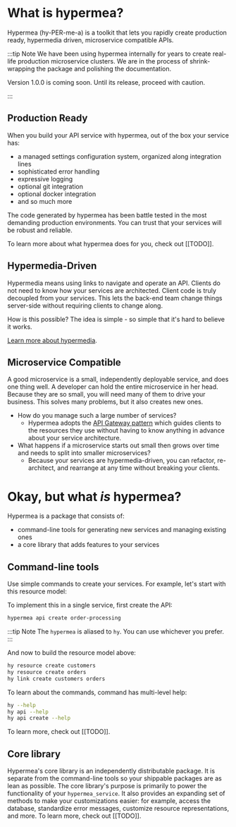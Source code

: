 # What is hypermea?

Hypermea (hy-PER-me-a) is a toolkit that lets you rapidly create production ready, hypermedia driven, microservice compatible APIs.

:::tip Note
We have been using hypermea internally for years to create real-life production microservice clusters. We are in the process of shrink-wrapping the package and polishing the documentation.  

Version 1.0.0 is coming soon.  Until its release, proceed with caution.

<centered-image src="/img/work-in-progress.png" />
:::

## Production Ready
When you build your API service with hypermea, out of the box your service has:
* a managed settings configuration system, organized along integration lines 
* sophisticated error handling
* expressive logging
* optional git integration
* optional docker integration
* and so much more

The code generated by hypermea has been battle tested in the most demanding production environments.  You can trust that your services will be robust and reliable.

To learn more about what hypermea does for you, check out [[TODO]].

## Hypermedia-Driven
Hypermedia means using links to navigate and operate an API.  Clients do not need to know how your services are architected.  Client code is truly decoupled from your services.  This lets the back-end team change things server-side without requiring clients to change along.

How is this possible?  The idea is simple - so simple that it's hard to believe it works.

[Learn more about hypermedia](https://pointw-dev.github.io/hypermedia-docs).

## Microservice Compatible
A good microservice is a small, independently deployable service, and does one thing well.  A developer can hold the entire microservice in her head.  Because they are so small, you will need many of them to drive your business. This solves many problems, but it also creates new ones.  
* How do you manage such a large number of services?  
  * Hypermea adopts the [API Gateway pattern](https://microservices.io/patterns/apigateway.html) which guides clients to the resources they use without having to know anything in advance about your service architecture.
* What happens if a microservice starts out small then grows over time and needs to split into smaller microservices?  
  * Because your services are hypermedia-driven, you can refactor, re-architect, and rearrange at any time without breaking your clients.

# Okay, but what *is* hypermea?
Hypermea is a package that consists of:
* command-line tools for generating new services and managing existing ones
* a core library that adds features to your services

## Command-line tools
Use simple commands to create your services.  For example, let's start with this resource model:

<centered-image src="/img/simple-resource-model.png" rounded />

To implement this in a single service, first create the API:

```bash
hypermea api create order-processing
````

:::tip Note
The `hypermea` is aliased to `hy`. You can use whichever you prefer.
:::

And now to build the resource model above:
```bash
hy resource create customers
hy resource create orders
hy link create customers orders
```

To learn about the commands, command has multi-level help:
```bash
hy --help
hy api --help
hy api create --help
```

To learn more, check out [[TODO]]. 

## Core library
Hypermea's core library is an independently distributable package.  It is separate from the command-line tools so your shippable packages are as lean as possible.  The core library's purpose is primarily to power the functionality of your `hypermea_service`.  It also provides an expanding set of methods to make your customizations easier: for example, access the database, standardize error messages, customize resource representations, and more.  To learn more, check out [[TODO]].
